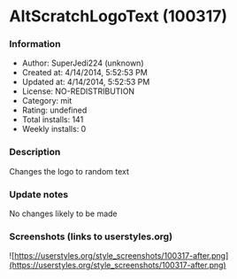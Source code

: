 # AltScratchLogoText (100317)

### Information
- Author: SuperJedi224 (unknown)
- Created at: 4/14/2014, 5:52:53 PM
- Updated at: 4/14/2014, 5:52:53 PM
- License: NO-REDISTRIBUTION
- Category: mit
- Rating: undefined
- Total installs: 141
- Weekly installs: 0


### Description
Changes the logo to random text

### Update notes
No changes likely to be made

### Screenshots (links to userstyles.org)
![https://userstyles.org/style_screenshots/100317-after.png](https://userstyles.org/style_screenshots/100317-after.png)


